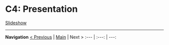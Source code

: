 # C4: Presentation

[Slideshow](https://inf-21-ti-g6.netlify.app/static/newtur_slideshow.pptx)

---
**Navigation** 
[< Previous](c3.md) | [Main](../../../) | Next >
:--- | :---: | ---: 
